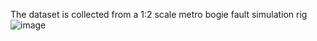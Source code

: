 The dataset is collected from a 1:2 scale metro bogie fault simulation rig
![image](https://github.com/user-attachments/assets/2c52be3a-9ad4-46f3-b5ee-8a726c417c9a)
